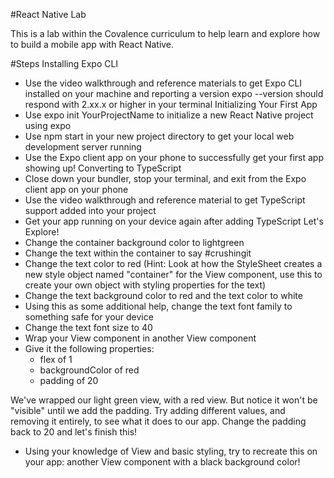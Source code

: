 #React Native Lab

This is a lab within the Covalence curriculum to help learn and explore how to build a mobile app with React Native.

#Steps
Installing Expo CLI
- Use the video walkthrough and reference materials to get Expo CLI installed on your machine and reporting a version
expo --version should respond with 2.xx.x or higher in your terminal
Initializing Your First App
- Use expo init YourProjectName to initialize a new React Native project using expo
- Use npm start in your new project directory to get your local web development server running
- Use the Expo client app on your phone to successfully get your first app showing up!
Converting to TypeScript
- Close down your bundler, stop your terminal, and exit from the Expo client app on your phone
- Use the video walkthrough and reference material to get TypeScript support added into your project
- Get your app running on your device again after adding TypeScript
Let's Explore!
- Change the container background color to lightgreen
- Change the text within the container to say #crushingit
- Change the text color to red (Hint: Look at how the StyleSheet creates a new style object named "container" for the View component, use this to create your own object with styling properties for the text)
- Change the text background color to red and the text color to white
- Using this as some additional help, change the text font family to something safe for your device
- Change the text font size to 40
- Wrap your View component in another View component
- Give it the following properties:
    - flex of 1
    - backgroundColor of red
    - padding of 20

We've wrapped our light green view, with a red view. But notice it won't be "visible" until we add the padding. Try adding different values, and removing it entirely, to see what it does to our app. Change the padding back to 20 and let's finish this!

- Using your knowledge of View and basic styling, try to recreate this on your app: another View component with a black background color!
